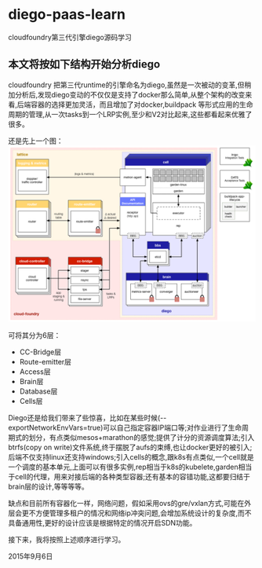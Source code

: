 # diego-paas-learn
cloudfoundry第三代引擎diego源码学习</br>

本文将按如下结构开始分析diego
-----------------------------------
cloudfoundry 把第三代runtime的引擎命名为diego,虽然是一次被动的变革,但稍加分析后,发现diego变动的不仅仅是支持了docker那么简单,从整个架构的改变来看,后端容器的选择更加灵活，而且增加了对docker,buildpack 等形式应用的生命周期的管理,从一次tasks到一个LRP实例,至少和V2对比起来,这些都看起来优雅了很多。

还是先上一个图：</br>
![Peter don't care](https://github.com/wdxxs2z/PictureStore/blob/master/diego/diego-overview.png) <br />

可将其分为6层：
* CC-Bridge层</br>
* Route-emitter层</br>
* Access层</br>
* Brain层</br>
* Database层</br>
* Cells层</br>

Diego还是给我们带来了些惊喜，比如在某些时候(--exportNetworkEnvVars=true)可以自己指定容器IP端口等;对作业进行了生命周期式的划分，有点类似mesos+marathon的感觉;提供了计分的资源调度算法;引入btrfs(copy on write)文件系统,终于摆脱了aufs的束缚,也让docker更好的被引入;后端不仅支持linux还支持windows;引入cells的概念,跟k8s有点类似,一个cell就是一个调度的基本单元,上面可以有很多实例,rep相当于k8s的kubelete,garden相当于cell的代理，用来对接后端的各种类型容器;还有基本的容错功能,这都要归结于brain层的设计,等等等等。</br>

缺点和目前所有容器化一样，网络问题，假如采用ovs的gre/vxlan方式,可能在外层会更不方便管理多租户的情况和网络ip冲突问题,会增加系统设计的复杂度,而不具备通用性,更好的设计应该是根据特定的情况开启SDN功能。</br>

接下来，我将按照上述顺序进行学习。
</br>

2015年9月6日
